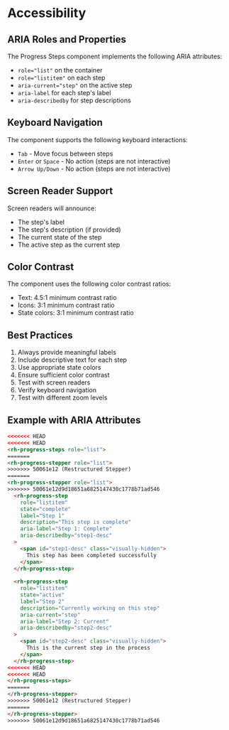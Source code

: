 # Accessibility

## ARIA Roles and Properties

The Progress Steps component implements the following ARIA attributes:

- `role="list"` on the container
- `role="listitem"` on each step
- `aria-current="step"` on the active step
- `aria-label` for each step's label
- `aria-describedby` for step descriptions

## Keyboard Navigation

The component supports the following keyboard interactions:

- `Tab` - Move focus between steps
- `Enter` or `Space` - No action (steps are not interactive)
- `Arrow Up/Down` - No action (steps are not interactive)

## Screen Reader Support

Screen readers will announce:
- The step's label
- The step's description (if provided)
- The current state of the step
- The active step as the current step

## Color Contrast

The component uses the following color contrast ratios:
- Text: 4.5:1 minimum contrast ratio
- Icons: 3:1 minimum contrast ratio
- State colors: 3:1 minimum contrast ratio

## Best Practices

1. Always provide meaningful labels
2. Include descriptive text for each step
3. Use appropriate state colors
4. Ensure sufficient color contrast
5. Test with screen readers
6. Verify keyboard navigation
7. Test with different zoom levels

## Example with ARIA Attributes

```html
<<<<<<< HEAD
<<<<<<< HEAD
<rh-progress-steps role="list">
=======
<rh-progress-stepper role="list">
>>>>>>> 50061e12 (Restructured Stepper)
=======
<rh-progress-stepper role="list">
>>>>>>> 50061e12d9d18651a6825147430c1778b71ad546
  <rh-progress-step
    role="listitem"
    state="complete"
    label="Step 1"
    description="This step is complete"
    aria-label="Step 1: Complete"
    aria-describedby="step1-desc"
  >
    <span id="step1-desc" class="visually-hidden">
      This step has been completed successfully
    </span>
  </rh-progress-step>
  
  <rh-progress-step
    role="listitem"
    state="active"
    label="Step 2"
    description="Currently working on this step"
    aria-current="step"
    aria-label="Step 2: Current"
    aria-describedby="step2-desc"
  >
    <span id="step2-desc" class="visually-hidden">
      This is the current step in the process
    </span>
  </rh-progress-step>
<<<<<<< HEAD
<<<<<<< HEAD
</rh-progress-steps>
=======
</rh-progress-stepper>
>>>>>>> 50061e12 (Restructured Stepper)
=======
</rh-progress-stepper>
>>>>>>> 50061e12d9d18651a6825147430c1778b71ad546
``` 